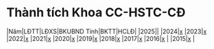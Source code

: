 # Thành tích Khoa CC-HSTC-CĐ

|Năm|LĐTT|LĐXS|BKUBND Tỉnh|BKTT|HCLĐ|
|2025||
|2024|[x]()
|2023|[x]()
|2022|[x]()
|2021|[x]()
|2020|[x]()
|2019|[x]()
|2018|[x]()
|2017|[x]()
|2016|[x](https://drive.google.com/file/d/11Lu7xpX3S-z3WfWw-GvEjS_P4tL3EO4z/view?usp=drive_link) |
|2015|[x](https://drive.google.com/file/d/1LD3cOSyMMncogk0atIVOVYUDWxfs-rWc/view?usp=drive_link) | 
